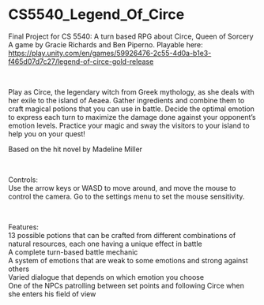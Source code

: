 # CS5540_Legend_Of_Circe
Final Project for CS 5540: A turn based RPG about Circe, Queen of Sorcery
<br/>
A game by Gracie Richards and Ben Piperno. Playable here: https://play.unity.com/en/games/59926476-2c55-4d0a-b1e3-f465d07d7c27/legend-of-circe-gold-release

<br/>

Play as Circe, the legendary witch from Greek mythology, as she deals with her exile to the island of Aeaea. Gather ingredients and combine them to craft magical potions that you can use in battle. Decide the optimal emotion to express each turn to maximize the damage done against your opponent’s emotion levels. Practice your magic and sway the visitors to your island to help you on your quest!
<br/>

Based on the hit novel by Madeline Miller

<br/>

Controls:
<br/>
Use the arrow keys or WASD to move around, and move the mouse to control the camera. Go to the settings menu to set the mouse sensitivity.

<br/>

Features:
<br/>
13 possible potions that can be crafted from different combinations of natural resources, each one having a unique effect in battle<br/>
A complete turn-based battle mechanic<br/>
A system of emotions that are weak to some emotions and strong against others<br/>
Varied dialogue that depends on which emotion you choose<br/>
One of the NPCs patrolling between set points and following Circe when she enters his field of view<br/>
